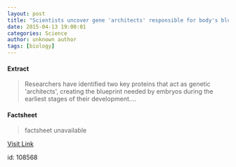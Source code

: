 ```yaml
---
layout: post
title: "Scientists uncover gene 'architects' responsible for body's blueprint"
date: 2015-04-13 19:00:01
categories: Science
author: unknown author
tags: [biology]
---
```



#### Extract
>Researchers have identified two key proteins that act as genetic 'architects', creating the blueprint needed by embryos during the earliest stages of their development....

#### Factsheet
>factsheet unavailable

[Visit Link](http://phys.org/news348143304.html)

id:  108568


